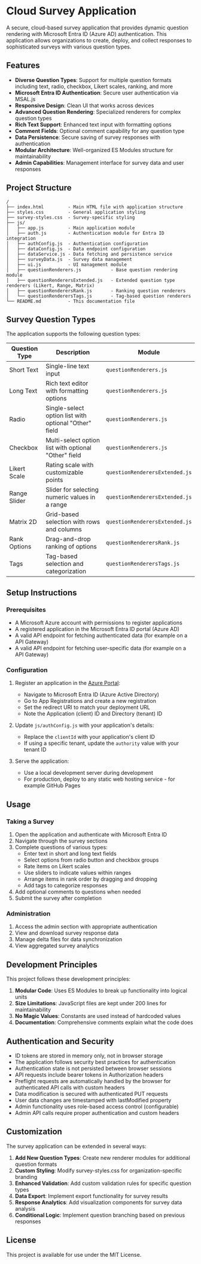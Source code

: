 # Cloud Survey Application

A secure, cloud-based survey application that provides dynamic question rendering with Microsoft Entra ID (Azure AD) authentication. This application allows organizations to create, deploy, and collect responses to sophisticated surveys with various question types.

## Features

- **Diverse Question Types**: Support for multiple question formats including text, radio, checkbox, Likert scales, ranking, and more
- **Microsoft Entra ID Authentication**: Secure user authentication via MSAL.js
- **Responsive Design**: Clean UI that works across devices
- **Advanced Question Rendering**: Specialized renderers for complex question types
- **Rich Text Support**: Enhanced text input with formatting options
- **Comment Fields**: Optional comment capability for any question type
- **Data Persistence**: Secure saving of survey responses with authentication
- **Modular Architecture**: Well-organized ES Modules structure for maintainability
- **Admin Capabilities**: Management interface for survey data and user responses

## Project Structure

```
/
├── index.html         - Main HTML file with application structure
├── styles.css         - General application styling
├── survey-styles.css  - Survey-specific styling
├── js/
│   ├── app.js         - Main application module
│   ├── auth.js        - Authentication module for Entra ID integration
│   ├── authConfig.js  - Authentication configuration
│   ├── dataConfig.js  - Data endpoint configuration
│   ├── dataService.js - Data fetching and persistence service
│   ├── surveyData.js  - Survey data management
│   ├── ui.js          - UI management module
│   ├── questionRenderers.js           - Base question rendering module
│   ├── questionRenderersExtended.js   - Extended question type renderers (Likert, Range, Matrix)
│   ├── questionRenderersRank.js       - Ranking question renderers
│   └── questionRenderersTags.js       - Tag-based question renderers
└── README.md          - This documentation file
```

## Survey Question Types

The application supports the following question types:

| Question Type | Description | Module |
|--------------|------------|--------|
| Short Text | Single-line text input | `questionRenderers.js` |
| Long Text | Rich text editor with formatting options | `questionRenderers.js` |
| Radio | Single-select option list with optional "Other" field | `questionRenderers.js` |
| Checkbox | Multi-select option list with optional "Other" field | `questionRenderers.js` |
| Likert Scale | Rating scale with customizable points | `questionRenderersExtended.js` |
| Range Slider | Slider for selecting numeric values in a range | `questionRenderersExtended.js` |
| Matrix 2D | Grid-based selection with rows and columns | `questionRenderersExtended.js` |
| Rank Options | Drag-and-drop ranking of options | `questionRenderersRank.js` |
| Tags | Tag-based selection and categorization | `questionRenderersTags.js` |

## Setup Instructions

### Prerequisites

- A Microsoft Azure account with permissions to register applications
- A registered application in the Microsoft Entra ID portal (Azure AD)
- A valid API endpoint for fetching authenticated data (for example on a API Gateway)
- A valid API endpoint for fetching user-specific data (for example on a API Gateway)

### Configuration

1. Register an application in the [Azure Portal](https://portal.azure.com):
   - Navigate to Microsoft Entra ID (Azure Active Directory)
   - Go to App Registrations and create a new registration
   - Set the redirect URI to match your deployment URL
   - Note the Application (client) ID and Directory (tenant) ID

2. Update `js/authConfig.js` with your application's details:
   - Replace the `clientId` with your application's client ID
   - If using a specific tenant, update the `authority` value with your tenant ID

3. Serve the application:
   - Use a local development server during development
   - For production, deploy to any static web hosting service - for example GitHub Pages

## Usage

### Taking a Survey

1. Open the application and authenticate with Microsoft Entra ID
2. Navigate through the survey sections
3. Complete questions of various types:
   - Enter text in short and long text fields
   - Select options from radio button and checkbox groups
   - Rate items on Likert scales
   - Use sliders to indicate values within ranges
   - Arrange items in rank order by dragging and dropping
   - Add tags to categorize responses
4. Add optional comments to questions when needed
5. Submit the survey after completion

### Administration

1. Access the admin section with appropriate authentication
2. View and download survey response data
3. Manage delta files for data synchronization
4. View aggregated survey analytics

## Development Principles

This project follows these development principles:

1. **Modular Code**: Uses ES Modules to break up functionality into logical units
2. **Size Limitations**: JavaScript files are kept under 200 lines for maintainability
3. **No Magic Values**: Constants are used instead of hardcoded values
4. **Documentation**: Comprehensive comments explain what the code does

## Authentication and Security

- ID tokens are stored in memory only, not in browser storage
- The application follows security best practices for authentication
- Authentication state is not persisted between browser sessions
- API requests include bearer tokens in Authorization headers
- Preflight requests are automatically handled by the browser for authenticated API calls with custom headers
- Data modification is secured with authenticated PUT requests
- User data changes are timestamped with lastModified property
- Admin functionality uses role-based access control (configurable)
- Admin API calls require proper authentication and custom headers

## Customization

The survey application can be extended in several ways:

1. **Add New Question Types**: Create new renderer modules for additional question formats
2. **Custom Styling**: Modify survey-styles.css for organization-specific branding
3. **Enhanced Validation**: Add custom validation rules for specific question types
4. **Data Export**: Implement export functionality for survey results
5. **Response Analytics**: Add visualization components for survey data analysis
6. **Conditional Logic**: Implement question branching based on previous responses



## License

This project is available for use under the MIT License.
